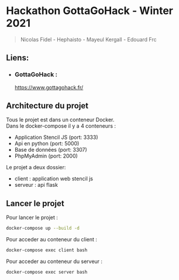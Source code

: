 # Hackathon GottaGoHack - Winter 2021

> Nicolas Fidel - Hephaisto - Mayeul Kergall - Edouard Frc

## Liens:

- ### GottaGoHack :
  https://www.gottagohack.fr/

## Architecture du projet

Tous le projet est dans un conteneur Docker.  
Dans le docker-compose il y a 4 conteneurs :  
* Application Stencil JS (port: 3333)  
* Api en python (port: 5000)  
* Base de données (port: 3307)  
* PhpMyAdmin (port: 2000)  

Le projet a deux dossier:  
* client : application web stencil js
* serveur : api flask

## Lancer le projet

Pour lancer le projet : 
```bash
docker-compose up --build -d
```

Pour acceder au conteneur du client : 
```bash
docker-compose exec client bash
```

Pour acceder au conteneur du serveur : 
```bash
docker-compose exec server bash
```
